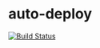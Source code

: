 # auto-deploy
[![Build Status](https://travis-ci.org/donadoo/auto-deploy.svg?branch=master)](https://travis-ci.org/donadoo/auto-deploy)
